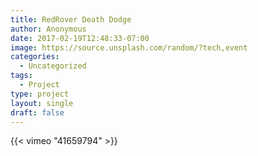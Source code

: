 ```yaml
---
title: RedRover Death Dodge
author: Anonymous
date: 2017-02-19T12:48:33-07:00
image: https://source.unsplash.com/random/?tech,event
categories:
  - Uncategorized
tags:
  - Project
type: project
layout: single
draft: false
---
```


{{< vimeo "41659794" >}}
